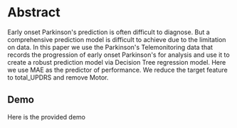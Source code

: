 <h1>Abstract</h1>


Early onset Parkinson's prediction is often difficult to diagnose. But a comprehensive prediction model is difficult to achieve due to the limitation on data. In this paper we use the Parkinson's Telemonitoring data that records the progression of early onset Parkinson's for analysis and use it to create a robust prediction model via Decision Tree regression model. Here we use MAE as the predictor of performance. We reduce the target feature to total_UPDRS and remove Motor.

<h2>Demo</h2>
Here is the provided demo
